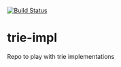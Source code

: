 [![Build Status](https://travis-ci.com/monosoul/trie-impl.svg?branch=with-rating)](https://travis-ci.com/monosoul/trie-impl)
# trie-impl
Repo to play with trie implementations
